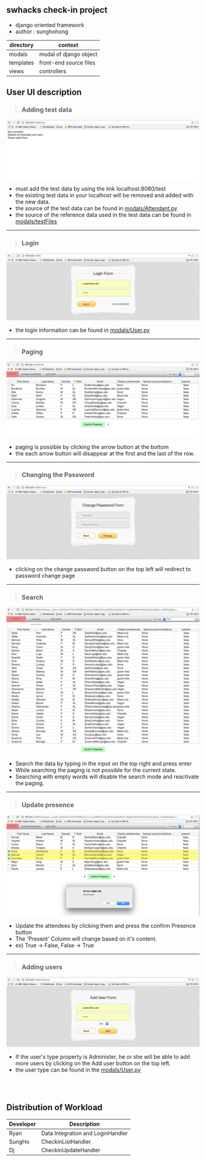 ## swhacks check-in project

- django oriented framework
- author : sunghohong

| directory  |  context   |
| ------------- |-------------|
| modals | modal of django object |
| templates | front-end source files |
| views | controllers |


## User UI description

> ### Adding test data
![alt tag](README/0.png)
- must add the test data by using the link localhost:8080/test
- the existing test data in your localhost will be removed and added with the new data.
- the source of the test data can be found in [modals/Attendant.py](modals/Attendant.py)
- the source of the reference data used in the test data can be found in [modals/testFiles](modals/testFiles)
---

> ### Login
![alt tag](README/1.png)
- the login information can be found in [modals/User.py](modals/User.py)
---


> ### Paging
![alt tag](README/2.png)
- paging is possible by clicking the arrow button at the bottom
- the each arrow button will disappear at the first and the last of the row.
---

> ### Changing the Password
![alt tag](README/3.png)
- clicking on the change password button on the top left will redirect to password change page
---

> ### Search
![alt tag](README/4.png)
- Search the data by typing in the input on the top right and press enter
- While searching the paging is not possible for the current state.
- Searching with empty words will disable the search mode and reactivate the paging.
---


> ### Update presence
![alt tag](README/5.png)
- Update the attendees by clicking them and press the confirm Presence button
- The 'Present' Column will change based on it's content.
- ex) True -> False,  False -> True
---

> ### Adding users
![alt tag](README/6.png)
- If the user's type property is Administer, he or she will be able to add more users by clicking on the Add user button on the top left.
- the user type can be found in the [modals/User.py](modals/User.py)

<br>
<br>

## Distribution of Workload

| Developer | Description |
| ------------- |-------------|
| Ryan | Data Integration and LoginHandler |
| SungHo | CheckinListHandler |
| Dj |  CheckinUpdateHandler |

